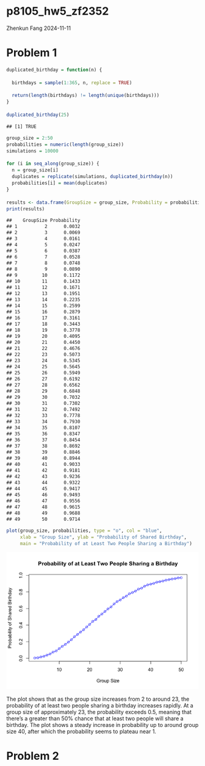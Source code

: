 p8105_hw5_zf2352
================
Zhenkun Fang
2024-11-11

# Problem 1

``` r
duplicated_birthday = function(n) {
  
  birthdays = sample(1:365, n, replace = TRUE)
  
  return(length(birthdays) != length(unique(birthdays)))
}

duplicated_birthday(25)
```

    ## [1] TRUE

``` r
group_size = 2:50
probabilities = numeric(length(group_size))
simulations = 10000

for (i in seq_along(group_size)) {
  n = group_size[i]
  duplicates = replicate(simulations, duplicated_birthday(n))
  probabilities[i] = mean(duplicates)
}

results <- data.frame(GroupSize = group_size, Probability = probabilities)
print(results)
```

    ##    GroupSize Probability
    ## 1          2      0.0032
    ## 2          3      0.0069
    ## 3          4      0.0161
    ## 4          5      0.0247
    ## 5          6      0.0387
    ## 6          7      0.0528
    ## 7          8      0.0748
    ## 8          9      0.0890
    ## 9         10      0.1172
    ## 10        11      0.1433
    ## 11        12      0.1671
    ## 12        13      0.1951
    ## 13        14      0.2235
    ## 14        15      0.2599
    ## 15        16      0.2879
    ## 16        17      0.3161
    ## 17        18      0.3443
    ## 18        19      0.3778
    ## 19        20      0.4095
    ## 20        21      0.4450
    ## 21        22      0.4676
    ## 22        23      0.5073
    ## 23        24      0.5345
    ## 24        25      0.5645
    ## 25        26      0.5949
    ## 26        27      0.6192
    ## 27        28      0.6562
    ## 28        29      0.6848
    ## 29        30      0.7032
    ## 30        31      0.7302
    ## 31        32      0.7492
    ## 32        33      0.7778
    ## 33        34      0.7930
    ## 34        35      0.8107
    ## 35        36      0.8347
    ## 36        37      0.8454
    ## 37        38      0.8692
    ## 38        39      0.8846
    ## 39        40      0.8944
    ## 40        41      0.9033
    ## 41        42      0.9181
    ## 42        43      0.9236
    ## 43        44      0.9322
    ## 44        45      0.9417
    ## 45        46      0.9493
    ## 46        47      0.9556
    ## 47        48      0.9615
    ## 48        49      0.9688
    ## 49        50      0.9714

``` r
plot(group_size, probabilities, type = "o", col = "blue",
     xlab = "Group Size", ylab = "Probability of Shared Birthday",
     main = "Probability of at Least Two People Sharing a Birthday")
```

![](p8105_hw5_zf2352_files/figure-gfm/unnamed-chunk-3-1.png)<!-- -->

The plot shows that as the group size increases from 2 to around 23, the
probability of at least two people sharing a birthday increases rapidly.
At a group size of approximately 23, the probability exceeds 0.5,
meaning that there’s a greater than 50% chance that at least two people
will share a birthday. The plot shows a steady increase in probability
up to around group size 40, after which the probability seems to plateau
near 1.

# Problem 2
